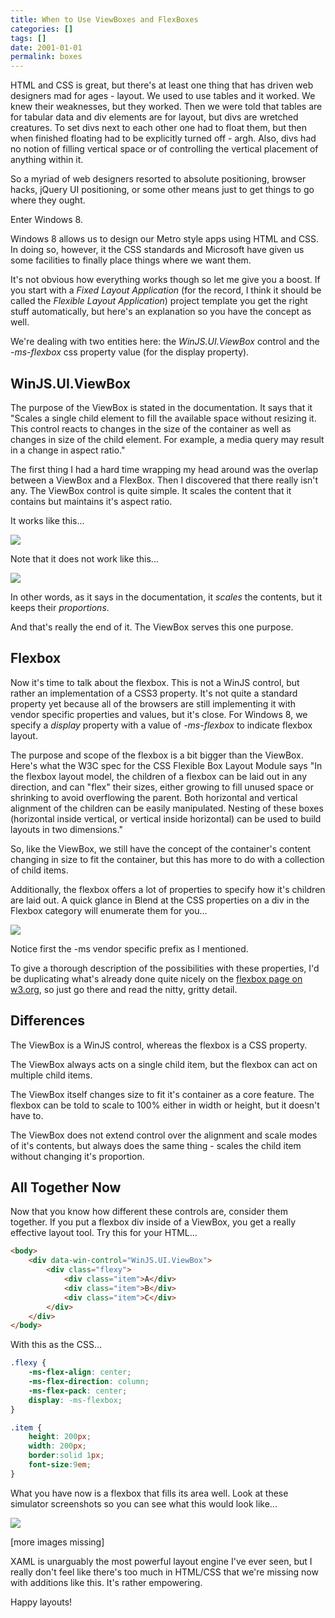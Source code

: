 ```yaml
---
title: When to Use ViewBoxes and FlexBoxes
categories: []
tags: []
date: 2001-01-01
permalink: boxes
---
```


HTML and CSS is great, but there&#39;s at least one thing that has driven web designers mad for ages - layout. We used to use tables and it worked. We knew their weaknesses, but they worked. Then we were told that tables are for tabular data and div elements are for layout, but divs are wretched creatures. To set divs next to each other one had to float them, but then when finished floating had to be explicitly turned off - argh. Also, divs had no notion of filling vertical space or of controlling the vertical placement of anything within it.
<!-- xmore -->

So a myriad of web designers resorted to absolute positioning, browser hacks, jQuery UI positioning, or some other means just to get things to go where they ought.

Enter Windows 8.

Windows 8 allows us to design our Metro style apps using HTML and CSS. In doing so, however, it the CSS standards and Microsoft have given us some facilities to finally place things where we want them.

It&#39;s not obvious how everything works though so let me give you a boost. If you start with a _Fixed Layout Application_ (for the record, I think it should be called the _Flexible Layout Application_) project template you get the right stuff automatically, but here&#39;s an explanation so you have the concept as well.

We&#39;re dealing with two entities here: the _WinJS.UI.ViewBox_ control and the _-ms-flexbox_ css property value (for the display property).

## WinJS.UI.ViewBox

The purpose of the ViewBox is stated in the documentation. It says that it "Scales a single child element to fill the available space without resizing it. This control reacts to changes in the size of the container as well as changes in size of the child element. For example, a media query may result in a change in aspect ratio."

The first thing I had a hard time wrapping my head around was the overlap between a ViewBox and a FlexBox. Then I discovered that there really isn&#39;t any. The ViewBox control is quite simple. It scales the content that it contains but maintains it&#39;s aspect ratio.

It works like this...

![](/files/boxes_01.png)

Note that it does not work like this...

![](/files/boxes_02.png)

In other words, as it says in the documentation, it _scales_ the contents, but it keeps their _proportions_.

And that&#39;s really the end of it. The ViewBox serves this one purpose.

## Flexbox

Now it&#39;s time to talk about the flexbox. This is not a WinJS control, but rather an implementation of a CSS3 property. It&#39;s not quite a standard property yet because all of the browsers are still implementing it with vendor specific properties and values, but it&#39;s close. For Windows 8, we specify a _display_ property with a value of _-ms-flexbox_ to indicate flexbox layout.

The purpose and scope of the flexbox is a bit bigger than the ViewBox. Here&#39;s what the W3C spec for the CSS Flexible Box Layout Module says "In the flexbox layout model, the children of a flexbox can be laid out in any direction, and can "flex" their sizes, either growing to fill unused space or shrinking to avoid overflowing the parent. Both horizontal and vertical alignment of the children can be easily manipulated. Nesting of these boxes (horizontal inside vertical, or vertical inside horizontal) can be used to build layouts in two dimensions."

So, like the ViewBox, we still have the concept of the container&#39;s content changing in size to fit the container, but this has more to do with a collection of child items.

Additionally, the flexbox offers a lot of properties to specify how it&#39;s children are laid out. A quick glance in Blend at the CSS properties on a div in the Flexbox category will enumerate them for you...

![](/files/boxes_03.png)

Notice first the -ms vendor specific prefix as I mentioned.

To give a thorough description of the possibilities with these properties, I&#39;d be duplicating what&#39;s already done quite nicely on the [flexbox page on w3.org](http://www.w3.org/TR/css3-flexbox/), so just go there and read the nitty, gritty detail.

## Differences

The ViewBox is a WinJS control, whereas the flexbox is a CSS property.

The ViewBox always acts on a single child item, but the flexbox can act on multiple child items.

The ViewBox itself changes size to fit it&#39;s container as a core feature. The flexbox can be told to scale to 100% either in width or height, but it doesn&#39;t have to.

The ViewBox does not extend control over the alignment and scale modes of it&#39;s contents, but always does the same thing - scales the child item without changing it&#39;s proportion.

## All Together Now

Now that you know how different these controls are, consider them together. If you put a flexbox div inside of a ViewBox, you get a really effective layout tool. Try this for your HTML...

``` html
<body>
    <div data-win-control="WinJS.UI.ViewBox">
        <div class="flexy">
            <div class="item">A</div>
            <div class="item">B</div>
            <div class="item">C</div>
        </div>
    </div>
</body>
```

With this as the CSS...

``` css
.flexy {
    -ms-flex-align: center;
    -ms-flex-direction: column;
    -ms-flex-pack: center;
    display: -ms-flexbox;
}

.item {
    height: 200px;
    width: 200px;
    border:solid 1px;
    font-size:9em;
}
```

What you have now is a flexbox that fills its area well. Look at these simulator screenshots so you can see what this would look like...

![](/files/boxes_04.png)

[more images missing]

XAML is unarguably the most powerful layout engine I&#39;ve ever seen, but I really don&#39;t feel like there&#39;s too much in HTML/CSS that we&#39;re missing now with additions like this. It&#39;s rather empowering.

Happy layouts!